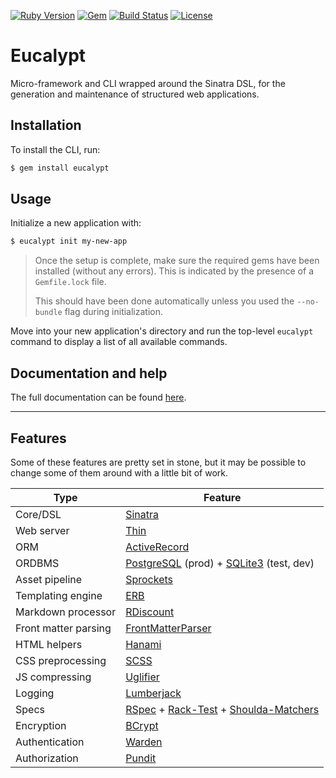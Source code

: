 [![Ruby Version](https://img.shields.io/badge/ruby-~%3E%202.5-red.svg)](https://github.com/eonu/eucalypt/blob/0c509a4e22fd97ec52b6f638af21de783f3aafc8/eucalypt.gemspec#L19)
[![Gem](https://img.shields.io/gem/v/eucalypt.svg)](https://rubygems.org/gems/eucalypt)
[![Build Status](https://travis-ci.org/eonu/eucalypt.svg?branch=master)](https://travis-ci.org/eonu/eucalypt)
[![License](https://img.shields.io/github/license/eonu/eucalypt.svg)](https://github.com/eonu/eucalypt/blob/master/LICENSE)

# Eucalypt

Micro-framework and CLI wrapped around the Sinatra DSL, for the generation and maintenance of structured web applications.

## Installation

To install the CLI, run:

```bash
$ gem install eucalypt
```

## Usage

Initialize a new application with:

```bash
$ eucalypt init my-new-app
```

> Once the setup is complete, make sure the required gems have been installed (without any errors). This is indicated by the presence of a `Gemfile.lock` file.
>
> This should have been done automatically unless you used the `--no-bundle` flag during initialization.

Move into your new application's directory and run the top-level `eucalypt` command to display a list of all available commands.

## Documentation and help

The full documentation can be found [here](https://gum.gitbook.io).

---

## Features

Some of these features are pretty set in stone, but it may be possible to change some of them around with a little bit of work.

| Type                 | Feature                                                      |
| -------------------- | ------------------------------------------------------------ |
| Core/DSL             | [Sinatra](http://sinatrarb.com/)                             |
| Web server           | [Thin](https://github.com/macournoyer/thin)                  |
| ORM                  | [ActiveRecord](https://github.com/rails/rails/tree/master/activerecord) |
| ORDBMS               | [PostgreSQL](https://www.postgresql.org/) (prod) + [SQLite3](https://www.sqlite.org/) (test, dev) |
| Asset pipeline       | [Sprockets](https://github.com/rails/sprockets)              |
| Templating engine    | [ERB](https://ruby-doc.org/stdlib-2.5.0/libdoc/erb/rdoc/ERB.html) |
| Markdown processor   | [RDiscount](https://github.com/davidfstr/rdiscount)          |
| Front matter parsing | [FrontMatterParser](https://github.com/waiting-for-dev/front_matter_parser) |
| HTML helpers         | [Hanami](https://github.com/hanami/helpers)                  |
| CSS preprocessing    | [SCSS](http://sass-lang.com/)                                |
| JS compressing       | [Uglifier](https://github.com/lautis/uglifier)               |
| Logging              | [Lumberjack](https://github.com/bdurand/lumberjack)          |
| Specs                | [RSpec](http://rspec.info/) + [Rack-Test](https://github.com/rack-test/rack-test) + [Shoulda-Matchers](http://matchers.shoulda.io/) |
| Encryption           | [BCrypt](https://github.com/codahale/bcrypt-ruby)            |
| Authentication       | [Warden](https://github.com/wardencommunity/warden)          |
| Authorization        | [Pundit](https://github.com/varvet/pundit)                   |

